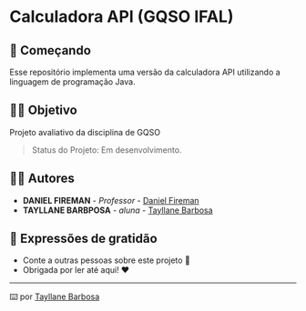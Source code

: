 # Calculadora API (GQSO IFAL)

##  📝 Começando
Esse repositório implementa uma versão da calculadora API utilizando a linguagem de programação Java.
##  🕵️‍♀️ Objetivo
Projeto avaliativo da disciplina de GQSO
> Status do Projeto: Em desenvolvimento.

## 👩‍💻 Autores
* **DANIEL FIREMAN** - *Professor* - [Daniel Fireman](https://gist.github.com/danielfireman-ifal)
* **TAYLLANE BARBPOSA** - *aluna* - [Tayllane Barbosa](https://https://gist.github.com/tayllane) 

## 🎁 Expressões de gratidão

* Conte a outras pessoas sobre este projeto 📢
* Obrigada por ler até aqui! ❤️
---
⌨️ por [Tayllane Barbosa ](https://https://gist.github.com/tayllane) 
